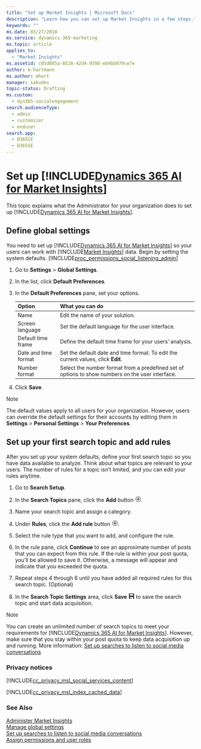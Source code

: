 ```yaml
---
title: "Set up Market Insights | Microsoft Docs"
description: "Learn how you can set up Market Insights in a few steps."
keywords: ""
ms.date: 03/27/2018
ms.service: dynamics-365-marketing
ms.topic: article
applies_to: 
  - "Market Insights"
ms.assetid: c05d085a-0528-42d4-9398-eb4bb079ce7e
author: m-hartmann
ms.author: mhart
manager: sakudes
topic-status: Drafting
ms.custom: 
  - dyn365-socialengagement
search.audienceType: 
  - admin
  - customizer
  - enduser
search.app: 
  - D365CE
  - D365SE
---
```


# Set up [!INCLUDE[Dynamics 365 AI for Market Insights](../includes/pn-market-insights-long.md)]
This topic explains what the Administrator for your organization does to set up [!INCLUDE[Dynamics 365 AI for Market Insights](../includes/pn-market-insights-long.md)].  
  
<a name="set_sol_default"></a>   
## Define global settings  
 You need to set up [!INCLUDE[Dynamics 365 AI for Market Insights](../includes/pn-market-insights-long.md)] so your users can work with [!INCLUDE[Market Insights](../includes/pn-market-insights-short.md)] data. Begin by setting the system defaults. [!INCLUDE[proc_permissions_social_listening_admin](../includes/proc-permissions-social-listening-admin.md)]  
  
1.  Go to **Settings** > **Global Settings**.  
  
2.  In the list, click **Default Preferences**.  
  
3.  In the **Default Preferences** pane, set your options.  
  
    |Option|What you can do|  
    |------------|---------------------|  
    |Name|Edit the name of your solution.|  
    |Screen language|Set the default language for the user interface.|  
    |Default time frame|Define the default time frame for your users’ analysis.|  
    |Date and time format|Set the default date and time format. To edit the current values, click **Edit**.|  
    |Number format|Select the number format from a predefined set of options to show numbers on the user interface.|  
  
4.  Click **Save**.  
  
> [!NOTE]
>  The default values apply to all users for your organization. However, users can override the default settings for their accounts by editing them in **Settings** > **Personal Settings** > **Your Preferences**.  
  
<a name="set_up_first"></a>   
## Set up your first search topic and add rules  
 After you set up your system defaults, define your first search topic so you have data available to analyze. Think about what topics are relevant to your users. The number of rules for a topic isn’t limited, and you can edit your rules anytime.  
  
1.  Go to **Search Setup**.  
  
2.  In the **Search Topics** pane, click the **Add** button ![add button](media/add-icon.png "Add button").  
  
3.  Name your search topic and assign a category.  
  
4.  Under **Rules**, click the **Add rule** button ![add button](media/add-icon.png "Add button").  
  
5.  Select the rule type that you want to add, and configure the rule.  
  
6.  In the rule pane, click **Continue** to see an approximate number of posts that you can expect from this rule. If the rule is within your post quota, you’ll be allowed to save it. Otherwise, a message will appear and indicate that you exceeded the quota.  
  
7.  Repeat steps 4 through 6 until you have added all required rules for this search topic. (Optional)  
  
8.  In the **Search Topic Settings** area, click **Save** ![save button](media/save-icon.png "Save button") to save the search topic and start data acquisition.  
  
> [!NOTE]
>  You can create an unlimited number of search topics to meet your requirements for [!INCLUDE[Dynamics 365 AI for Market Insights](../includes/pn-market-insights-long.md)]. However, make sure that you stay within your post quota to keep data acquisition up and running.  More information: [Set up searches to listen to social media conversations](set-up-searches.md)  
  
### Privacy notices  
 [!INCLUDE[cc_privacy_msl_social_services_content](../includes/cc-privacy-msl-social-services-content.md)]  
  
 [!INCLUDE[cc_privacy_msl_index_cached_data](../includes/cc-privacy-msl-index-cached-data.md)]  
  
### See Also  
 [Administer Market Insights](settings-administration.md)   
 [Manage global settings](manage-global-settings.md)   
 [Set up searches to listen to social media conversations](set-up-searches.md)   
 [Assign permissions and user roles](assign-user-roles.md)
 
